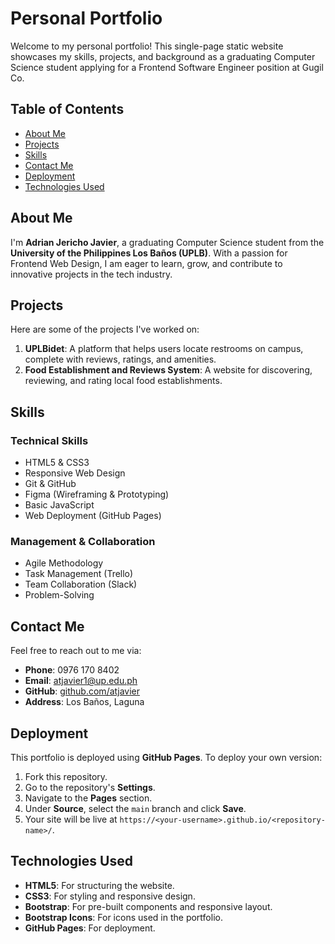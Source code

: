 # Personal Portfolio

Welcome to my personal portfolio! This single-page static website showcases my skills, projects, and background as a graduating Computer Science student applying for a Frontend Software Engineer position at Gugil Co.

## Table of Contents
- [About Me](#about-me)
- [Projects](#projects)
- [Skills](#skills)
- [Contact Me](#contact-me)
- [Deployment](#deployment)
- [Technologies Used](#technologies-used)

## About Me
I'm **Adrian Jericho Javier**, a graduating Computer Science student from the **University of the Philippines Los Baños (UPLB)**. With a passion for Frontend Web Design, I am eager to learn, grow, and contribute to innovative projects in the tech industry.

## Projects
Here are some of the projects I've worked on:
1. **UPLBidet**: A platform that helps users locate restrooms on campus, complete with reviews, ratings, and amenities.
2. **Food Establishment and Reviews System**: A website for discovering, reviewing, and rating local food establishments.

## Skills
### Technical Skills
- HTML5 & CSS3
- Responsive Web Design
- Git & GitHub
- Figma (Wireframing & Prototyping)
- Basic JavaScript
- Web Deployment (GitHub Pages)

### Management & Collaboration
- Agile Methodology
- Task Management (Trello)
- Team Collaboration (Slack)
- Problem-Solving

## Contact Me
Feel free to reach out to me via:
- **Phone**: 0976 170 8402
- **Email**: atjavier1@up.edu.ph
- **GitHub**: [github.com/atjavier](https://github.com/atjavier)
- **Address**: Los Baños, Laguna

## Deployment
This portfolio is deployed using **GitHub Pages**. To deploy your own version:
1. Fork this repository.
2. Go to the repository's **Settings**.
3. Navigate to the **Pages** section.
4. Under **Source**, select the `main` branch and click **Save**.
5. Your site will be live at `https://<your-username>.github.io/<repository-name>/`.

## Technologies Used
- **HTML5**: For structuring the website.
- **CSS3**: For styling and responsive design.
- **Bootstrap**: For pre-built components and responsive layout.
- **Bootstrap Icons**: For icons used in the portfolio.
- **GitHub Pages**: For deployment.

